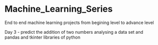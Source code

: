 # Machine_Learning_Series
End to end machine learning projects from begining level to advance level

Day 3 - predict the addition of two numbers analysing a data set and pandas and tkinter libraries of python
